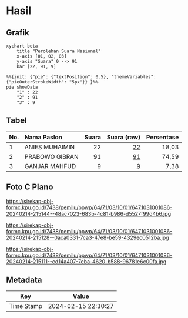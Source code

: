 # Hasil

## Grafik

```mermaid
xychart-beta
    title "Perolehan Suara Nasional"
    x-axis [01, 02, 03]
    y-axis "Suara" 0 --> 91
    bar [22, 91, 9]
```

```mermaid
%%{init: {"pie": {"textPosition": 0.5}, "themeVariables": {"pieOuterStrokeWidth": "5px"}} }%%
pie showData
    "1" : 22
    "2" : 91
    "3" : 9
```

## Tabel

| No. | Nama Paslon    | Suara | Suara (raw) | Persentase |
|:--- |:-------------- | -----:| -----------:| ----------:|
| 1   | ANIES MUHAIMIN | 22    | [22][p-1]   | 18,03      |
| 2   | PRABOWO GIBRAN | 91    | [91][p-2]   | 74,59      |
| 3   | GANJAR MAHFUD  | 9     | [9][p-3]    | 7,38       |


[p-1]: https://github.com/gigit-pemilu/pemilu-2024/blob/main/pilpres/hitung-suara/sub/64-kalimantan-timur/sub/71-kota-balikpapan/sub/03-balikpapan-utara/sub/1001-batu-ampar/sub/086-tps/sub/paslon-1.txt
[p-2]: https://github.com/gigit-pemilu/pemilu-2024/blob/main/pilpres/hitung-suara/sub/64-kalimantan-timur/sub/71-kota-balikpapan/sub/03-balikpapan-utara/sub/1001-batu-ampar/sub/086-tps/sub/paslon-2.txt
[p-3]: https://github.com/gigit-pemilu/pemilu-2024/blob/main/pilpres/hitung-suara/sub/64-kalimantan-timur/sub/71-kota-balikpapan/sub/03-balikpapan-utara/sub/1001-batu-ampar/sub/086-tps/sub/paslon-3.txt

## Foto C Plano

https://sirekap-obj-formc.kpu.go.id/7438/pemilu/ppwp/64/71/03/10/01/6471031001086-20240214-215144--48ac7023-683b-4c81-b986-d5527f99d4b6.jpg

https://sirekap-obj-formc.kpu.go.id/7438/pemilu/ppwp/64/71/03/10/01/6471031001086-20240214-215128--0aca0331-7ca3-47e8-be59-4329ec0512ba.jpg

https://sirekap-obj-formc.kpu.go.id/7438/pemilu/ppwp/64/71/03/10/01/6471031001086-20240214-215111--cd14a407-7eba-4620-b588-96781e6c00fa.jpg


## Metadata

| Key        | Value               |
| ---------- | ------------------- |
| Time Stamp | 2024-02-15 22:30:27 |



